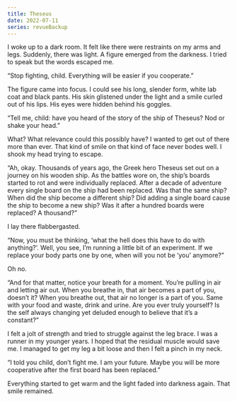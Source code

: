```yaml
---
title: Theseus
date: 2022-07-11
series: revueBackup
---
```


I woke up to a dark room. It felt like there were restraints on my arms and
legs. Suddenly, there was light. A figure emerged from the darkness. I tried to
speak but the words escaped me.

“Stop fighting, child. Everything will be easier if you cooperate.”

The figure came into focus. I could see his long, slender form, white lab coat
and black pants. His skin glistened under the light and a smile curled out of
his lips. His eyes were hidden behind his goggles.

“Tell me, child: have you heard of the story of the ship of Theseus? Nod or
shake your head.”

What? What relevance could this possibly have? I wanted to get out of there more
than ever. That kind of smile on that kind of face never bodes well. I shook my
head trying to escape.

“Ah, okay. Thousands of years ago, the Greek hero Theseus set out on a journey
on his wooden ship. As the battles wore on, the ship’s boards started to rot and
were individually replaced. After a decade of adventure every single board on
the ship had been replaced. Was that the same ship? When did the ship become a
different ship? Did adding a single board cause the ship to become a new ship?
Was it after a hundred boards were replaced? A thousand?”

I lay there flabbergasted.

“Now, you must be thinking, ‘what the hell does this have to do with anything?’.
Well, you see, I’m running a little bit of an experiment. If we replace your
body parts one by one, when will you not be ‘you’ anymore?”

Oh no.

“And for that matter, notice your breath for a moment. You’re pulling in air and
letting air out. When you breathe in, that air becomes a part of you, doesn’t
it? When you breathe out, that air no longer is a part of you. Same with your
food and waste, drink and urine. Are you ever truly yourself? Is the self always
changing yet deluded enough to believe that it’s a constant?”

I felt a jolt of strength and tried to struggle against the leg brace. I was a
runner in my younger years. I hoped that the residual muscle would save me. I
managed to get my leg a bit loose and then I felt a pinch in my neck.

“I told you child, don’t fight me. I am your future. Maybe you will be more
cooperative after the first board has been replaced.”

Everything started to get warm and the light faded into darkness again. That
smile remained.
